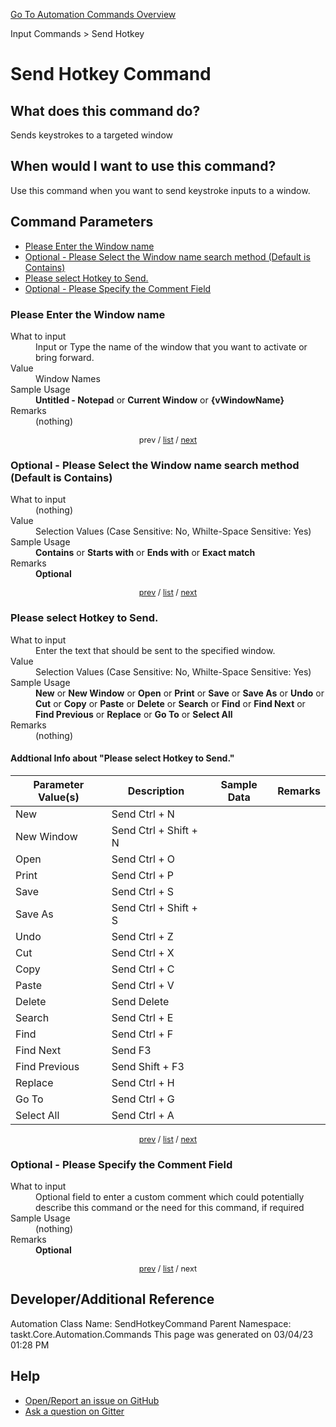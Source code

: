 <!--TITLE: Send Hotkey Command -->
<!-- SUBTITLE: a command in the Input Commands group. -->
[Go To Automation Commands Overview](/automation-commands.md)


Input Commands &gt; Send Hotkey


# Send Hotkey Command


## What does this command do?
Sends keystrokes to a targeted window


## When would I want to use this command?
Use this command when you want to send keystroke inputs to a window.


<a id="param_list"></a>
## Command Parameters
- [Please Enter the Window name](#param_0)
- [Optional - Please Select the Window name search method (Default is Contains)](#param_1)
- [Please select Hotkey to Send.](#param_2)
- [Optional - Please Specify the Comment Field](#param_3)


<a id="param_0"></a>
### Please Enter the Window name


<dl>
<dt>What to input</dt><dd>Input or Type the name of the window that you want to activate or bring forward.</dd>
<dt>Value</dt><dd>Window Names</dd>
<dt>Sample Usage</dt><dd><strong>Untitled - Notepad</strong> or <strong>Current Window</strong> or <strong>{vWindowName}</strong></dd>
<dt>Remarks</dt><dd>(nothing)</dd>
</dl>




<div style="font-size: 90%; text-align: center">


prev / [list](#param_list) / [next](#param_1)


</div>


<a id="param_1"></a>
### Optional - Please Select the Window name search method (Default is Contains)


<dl>
<dt>What to input</dt><dd>(nothing)</dd>
<dt>Value</dt><dd>Selection Values (Case Sensitive: No, Whilte-Space Sensitive: Yes)</dd>
<dt>Sample Usage</dt><dd><strong>Contains</strong> or  <strong>Starts with</strong> or  <strong>Ends with</strong> or  <strong>Exact match</strong></dd>
<dt>Remarks</dt><dd><strong>Optional</strong><br></dd>
</dl>




<div style="font-size: 90%; text-align: center">


[prev](#param_1) / [list](#param_list) / [next](#param_2)


</div>


<a id="param_2"></a>
### Please select Hotkey to Send.


<dl>
<dt>What to input</dt><dd>Enter the text that should be sent to the specified window.</dd>
<dt>Value</dt><dd>Selection Values (Case Sensitive: No, Whilte-Space Sensitive: Yes)</dd>
<dt>Sample Usage</dt><dd><strong>New</strong> or  <strong>New Window</strong> or  <strong>Open</strong> or  <strong>Print</strong> or  <strong>Save</strong> or  <strong>Save As</strong> or  <strong>Undo</strong> or  <strong>Cut</strong> or  <strong>Copy</strong> or  <strong>Paste</strong> or  <strong>Delete</strong> or  <strong>Search</strong> or  <strong>Find</strong> or  <strong>Find Next</strong> or  <strong>Find Previous</strong> or  <strong>Replace</strong> or  <strong>Go To</strong> or  <strong>Select All</strong></dd>
<dt>Remarks</dt><dd>(nothing)</dd>
</dl>


#### Addtional Info about &quot;Please select Hotkey to Send.&quot;
| Parameter Value(s) | Description   | Sample Data 	| Remarks  	|
| ---             | ---           | ---          | ---       |
|New|Send Ctrl + N|||
|New Window|Send Ctrl + Shift + N|||
|Open|Send Ctrl + O|||
|Print|Send Ctrl + P|||
|Save|Send Ctrl + S|||
|Save As|Send Ctrl + Shift + S|||
|Undo|Send Ctrl + Z|||
|Cut|Send Ctrl + X|||
|Copy|Send Ctrl + C|||
|Paste|Send Ctrl + V|||
|Delete|Send Delete|||
|Search|Send Ctrl + E|||
|Find|Send Ctrl + F|||
|Find Next|Send F3|||
|Find Previous|Send Shift + F3|||
|Replace|Send Ctrl + H|||
|Go To|Send Ctrl + G|||
|Select All|Send Ctrl + A|||


<div style="font-size: 90%; text-align: center">


[prev](#param_2) / [list](#param_list) / [next](#param_3)


</div>


<a id="param_3"></a>
### Optional - Please Specify the Comment Field


<dl>
<dt>What to input</dt><dd>Optional field to enter a custom comment which could potentially describe this command or the need for this command, if required</dd>
<dt>Sample Usage</dt><dd>(nothing)</dd>
<dt>Remarks</dt><dd><strong>Optional</strong><br></dd>
</dl>




<div style="font-size: 90%; text-align: center">


[prev](#param_3) / [list](#param_list) / next


</div>


## Developer/Additional Reference
Automation Class Name: SendHotkeyCommand
Parent Namespace: taskt.Core.Automation.Commands
This page was generated on 03/04/23 01:28 PM


## Help
- [Open/Report an issue on GitHub](https://github.com/rcktrncn/taskt/issues/new)
- [Ask a question on Gitter](https://gitter.im/taskt-rpa/Lobby)
